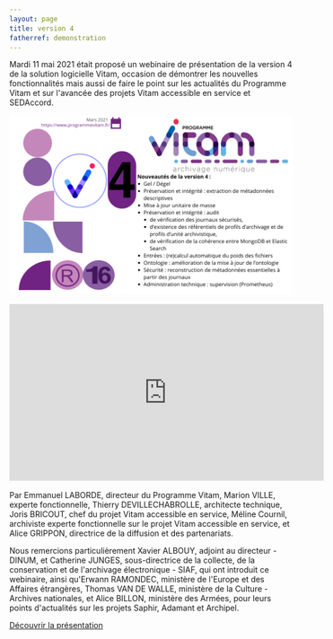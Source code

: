 ```yaml
---
layout: page
title: version 4
fatherref: demonstration
---
```


Mardi 11 mai 2021 était proposé un webinaire de présentation de la version 4 de la solution logicielle Vitam, occasion de démontrer les nouvelles fonctionnalités mais aussi de faire le point sur les actualités du Programme Vitam et sur l'avancée des projets Vitam accessible en service et SEDAccord.

![Logos](/public/images/release16-v4.png)

<iframe width="560" height="315" src="https://www.youtube.com/embed/_M8xs_olop8" title="YouTube video player" frameborder="0" allow="accelerometer; autoplay; clipboard-write; encrypted-media; gyroscope; picture-in-picture" allowfullscreen></iframe>

Par Emmanuel LABORDE, directeur du Programme Vitam, Marion VILLE, experte fonctionnelle, Thierry DEVILLECHABROLLE, architecte technique, Joris BRICOUT, chef du projet Vitam accessible en service, Méline Cournil, archiviste experte fonctionnelle sur le projet Vitam accessible en service, et Alice GRIPPON, directrice de la diffusion et des partenariats.

Nous remercions particulièrement Xavier ALBOUY, adjoint au directeur - DINUM, et Catherine JUNGES, sous-directrice de la collecte, de la conservation et de l'archivage électronique - SIAF, qui ont introduit ce webinaire, ainsi qu'Erwann RAMONDEC, ministère de l'Europe et des Affaires étrangères, Thomas VAN DE WALLE, ministère de la Culture - Archives nationales, et Alice BILLON, ministère des Armées, pour leurs points d'actualités sur les projets Saphir, Adamant et Archipel.

[Découvrir la présentation](/ressources/RefCourant/20210511_Vitam_v4_presentation_v2.pdf)